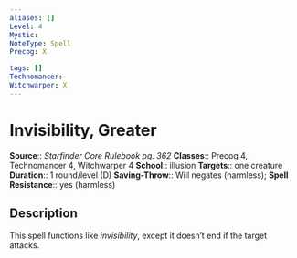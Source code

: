 ```yaml
---
aliases: []
Level: 4
Mystic: 
NoteType: Spell
Precog: X

tags: []
Technomancer: 
Witchwarper: X
---
```


# Invisibility, Greater

**Source**:: _Starfinder Core Rulebook pg. 362_
**Classes**:: Precog 4, Technomancer 4, Witchwarper 4
**School**:: illusion
**Targets**:: one creature
**Duration**:: 1 round/level (D)
**Saving-Throw**:: Will negates (harmless);
**Spell Resistance**:: yes (harmless)

## Description

This spell functions like _invisibility_, except it doesn’t end if the target attacks.
